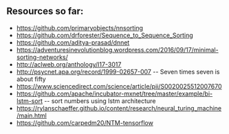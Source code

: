 Resources so far:
-----------------
* https://github.com/primaryobjects/nnsorting
* https://github.com/drforester/Sequence_to_Sequence_Sorting
* https://github.com/aditya-prasad/dnnet
* https://adventuresinevolutionblog.wordpress.com/2016/09/17/minimal-sorting-networks/
* http://aclweb.org/anthology/I17-3017
* http://psycnet.apa.org/record/1999-02657-007 -- Seven times seven is about fifty
* https://www.sciencedirect.com/science/article/pii/S0020025512007670
* https://github.com/apache/incubator-mxnet/tree/master/example/bi-lstm-sort -- sort numbers using lstm architecture 
* https://rylanschaeffer.github.io/content/research/neural_turing_machine/main.html
* https://github.com/carpedm20/NTM-tensorflow
